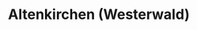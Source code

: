 ---
title: Altenkirchen (Westerwald)
url: /altenkirchen-westerwald/
latitude: 50.69
longitude: 7.625
---